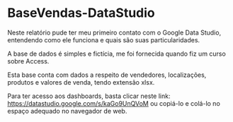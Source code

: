 # BaseVendas-DataStudio

Neste relatório pude ter meu primeiro contato com o Google Data Studio, entendendo como ele funciona e quais são suas particularidades.

A base de dados é simples e fictícia, me foi fornecida  quando fiz um curso sobre Access.

Esta base conta com  dados a respeito de vendedores, localizações, produtos e valores de venda, tendo extensão xlsx.

Para ter acesso aos dashboards, basta clicar neste link: https://datastudio.google.com/s/kaGo9UnQVoM ou copiá-lo e colá-lo no espaço adequado no navegador de web.

